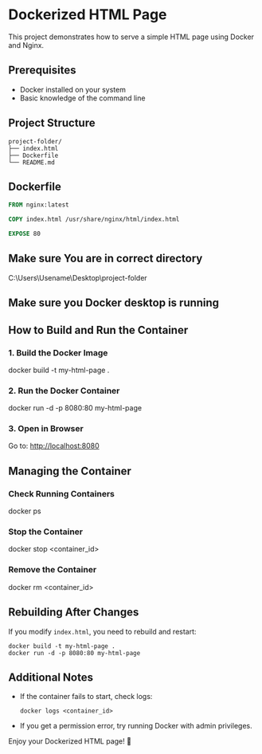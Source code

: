 # Dockerized HTML Page

This project demonstrates how to serve a simple HTML page using Docker and Nginx.

## Prerequisites
- Docker installed on your system
- Basic knowledge of the command line

## Project Structure
```
project-folder/
├── index.html
├── Dockerfile
└── README.md
```

## Dockerfile
```dockerfile
FROM nginx:latest

COPY index.html /usr/share/nginx/html/index.html

EXPOSE 80
```

## Make sure You are in correct directory
C:\Users\Usename\Desktop\project-folder

## Make sure you Docker desktop is running

## How to Build and Run the Container

### 1. Build the Docker Image
docker build -t my-html-page .

### 2. Run the Docker Container
docker run -d -p 8080:80 my-html-page

### 3. Open in Browser
Go to: [http://localhost:8080](http://localhost:8080)

## Managing the Container

### Check Running Containers
docker ps

### Stop the Container
docker stop <container_id>

### Remove the Container
docker rm <container_id>

## Rebuilding After Changes
If you modify `index.html`, you need to rebuild and restart:
```
docker build -t my-html-page .
docker run -d -p 8080:80 my-html-page
```

## Additional Notes
- If the container fails to start, check logs:
  ```
  docker logs <container_id>
  ```
- If you get a permission error, try running Docker with admin privileges.

Enjoy your Dockerized HTML page! 🚀

